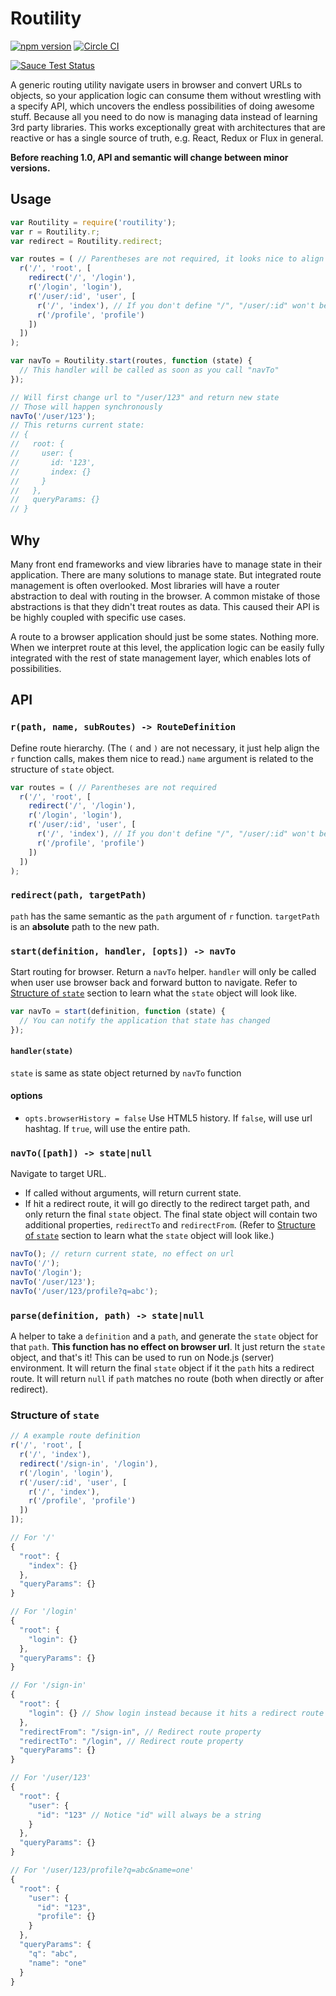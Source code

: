 # Routility

[![npm version](https://badge.fury.io/js/routility.svg)](https://badge.fury.io/js/routility)
[![Circle CI](https://circleci.com/gh/Routility/routility/tree/master.svg?style=svg)](https://circleci.com/gh/Routility/routility/tree/master)

[![Sauce Test Status](https://saucelabs.com/browser-matrix/routility.svg)](https://saucelabs.com/u/routility)

A generic routing utility navigate users in browser and convert URLs to objects, so your application logic can consume them without wrestling with a specify API, which uncovers the endless possibilities of doing awesome stuff. Because all you need to do now is managing data instead of learning 3rd party libraries. This works exceptionally great with architectures that are reactive or has a single source of truth, e.g. React, Redux or Flux in general.

**Before reaching 1.0, API and semantic will change between minor versions.**

## Usage

```js
var Routility = require('routility');
var r = Routility.r;
var redirect = Routility.redirect;

var routes = ( // Parentheses are not required, it looks nice to align all the routes
  r('/', 'root', [
    redirect('/', '/login'),
    r('/login', 'login'),
    r('/user/:id', 'user', [
      r('/', 'index'), // If you don't define "/", "/user/:id" won't be handled
      r('/profile', 'profile')
    ])
  ])
);

var navTo = Routility.start(routes, function (state) {
  // This handler will be called as soon as you call "navTo"
});

// Will first change url to "/user/123" and return new state
// Those will happen synchronously
navTo('/user/123');
// This returns current state:
// {
//   root: {
//     user: {
//       id: '123',
//       index: {}
//     }
//   },
//   queryParams: {}
// }
```

## Why

Many front end frameworks and view libraries have to manage state in their application. There are many solutions to manage state. But integrated route management is often overlooked. Most libraries will have a router abstraction to deal with routing in the browser. A common mistake of those abstractions is that they didn't treat routes as data. This caused their API is be highly coupled with specific use cases.

A route to a browser application should just be some states. Nothing more. When we interpret route at this level, the application logic can be easily fully integrated with the rest of state management layer, which enables lots of possibilities.

## API

### `r(path, name, subRoutes) -> RouteDefinition`

Define route hierarchy. (The `(` and `)` are not necessary, it just help align the `r` function calls, makes them nice to read.) `name` argument is related to the structure of `state` object.

```js
var routes = ( // Parentheses are not required
  r('/', 'root', [
    redirect('/', '/login'),
    r('/login', 'login'),
    r('/user/:id', 'user', [
      r('/', 'index'), // If you don't define "/", "/user/:id" won't be handled
      r('/profile', 'profile')
    ])
  ])
);
```

### `redirect(path, targetPath)`

`path` has the same semantic as the `path` argument of `r` function. `targetPath` is an **absolute** path to the new path.

### `start(definition, handler, [opts]) -> navTo`

Start routing for browser. Return a `navTo` helper. `handler` will only be called when user use browser back and forward button to navigate. Refer to [Structure of `state`](#structure-of-state) section to learn what the `state` object will look like.

```js
var navTo = start(definition, function (state) {
  // You can notify the application that state has changed
});
```

#### `handler(state)`

`state` is same as state object returned by `navTo` function

#### options

- `opts.browserHistory = false` Use HTML5 history. If `false`, will use url hashtag. If `true`, will use the entire path.

### `navTo([path]) -> state|null`

Navigate to target URL.

- If called without arguments, will return current state.
- If hit a redirect route, it will go directly to the redirect target path, and only return the final `state` object. The final state object will contain two additional properties, `redirectTo` and `redirectFrom`. (Refer to [Structure of `state`](#structure-of-state) section to learn what the `state` object will look like.)

``` js
navTo(); // return current state, no effect on url
navTo('/');
navTo('/login');
navTo('/user/123');
navTo('/user/123/profile?q=abc');
```

### `parse(definition, path) -> state|null`

A helper to take a `definition` and a `path`, and generate the `state` object for that `path`. **This function has no effect on browser url**. It just return the `state` object, and that's it! This can be used to run on Node.js (server) environment. It will return the final `state` object if it the `path` hits a redirect route. It will return `null` if `path` matches no route (both when directly or after redirect).

### Structure of `state`

```js
// A example route definition
r('/', 'root', [
  r('/', 'index'),
  redirect('/sign-in', '/login'),
  r('/login', 'login'),
  r('/user/:id', 'user', [
    r('/', 'index'),
    r('/profile', 'profile')
  ])
]);

// For '/'
{
  "root": {
    "index": {}
  },
  "queryParams": {}
}

// For '/login'
{
  "root": {
    "login": {}
  },
  "queryParams": {}
}

// For '/sign-in'
{
  "root": {
    "login": {} // Show login instead because it hits a redirect route
  },
  "redirectFrom": "/sign-in", // Redirect route property
  "redirectTo": "/login", // Redirect route property
  "queryParams": {}
}

// For '/user/123'
{
  "root": {
    "user": {
      "id": "123" // Notice "id" will always be a string
    }
  },
  "queryParams": {}
}

// For '/user/123/profile?q=abc&name=one'
{
  "root": {
    "user": {
      "id": "123",
      "profile": {}
    }
  },
  "queryParams": {
    "q": "abc",
    "name": "one"
  }
}
```
